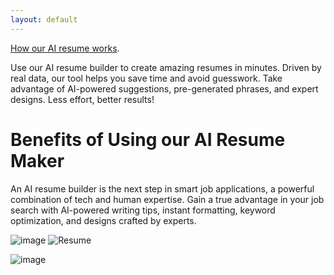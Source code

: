 ```yaml
---
layout: default
---
```



[How our AI resume works](./another-page.html).

Use our AI resume builder to create amazing resumes in minutes. Driven by real data, our tool helps you save time and avoid guesswork. Take advantage of AI-powered suggestions, pre-generated phrases, and expert designs. Less effort, better results!

# Benefits of Using our AI Resume Maker

An AI resume builder is the next step in smart job applications, a powerful combination of tech and human expertise. Gain a true advantage in your job search with AI-powered writing tips, instant formatting, keyword optimization, and designs crafted by experts.

![image](../assets/images/AIresume_watercolor.png)
![Resume]([https://github.githubassets.com/images/AIresume_watercolor.png](https://ibb.co/k2p7x9d))

![image](/docs/assets/images/AIresume_watercolor.png)
